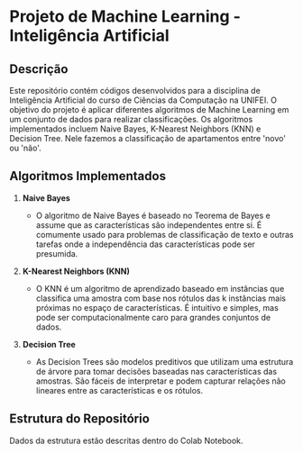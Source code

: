 # Projeto de Machine Learning - Inteligência Artificial

## Descrição

Este repositório contém códigos desenvolvidos para a disciplina de Inteligência Artificial do curso de Ciências da Computação na UNIFEI. O objetivo do projeto é aplicar diferentes algoritmos de Machine Learning em um conjunto de dados para realizar classificações. Os algoritmos implementados incluem Naive Bayes, K-Nearest Neighbors (KNN) e Decision Tree. 
Nele fazemos a classificação de apartamentos entre 'novo' ou 'não'. 

## Algoritmos Implementados

1. **Naive Bayes**
   - O algoritmo de Naive Bayes é baseado no Teorema de Bayes e assume que as características são independentes entre si. É comumente usado para problemas de classificação de texto e outras tarefas onde a independência das características pode ser presumida.

2. **K-Nearest Neighbors (KNN)**
   - O KNN é um algoritmo de aprendizado baseado em instâncias que classifica uma amostra com base nos rótulos das k instâncias mais próximas no espaço de características. É intuitivo e simples, mas pode ser computacionalmente caro para grandes conjuntos de dados.

3. **Decision Tree**
   - As Decision Trees são modelos preditivos que utilizam uma estrutura de árvore para tomar decisões baseadas nas características das amostras. São fáceis de interpretar e podem capturar relações não lineares entre as características e os rótulos.

## Estrutura do Repositório

Dados da estrutura estão descritas dentro do Colab Notebook.
